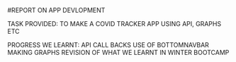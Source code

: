 #REPORT ON APP DEVLOPMENT

TASK PROVIDED:
TO MAKE A COVID TRACKER APP USING API, GRAPHS ETC

PROGRESS WE LEARNT:
API CALL BACKS
USE OF BOTTOMNAVBAR
MAKING GRAPHS
REVISION OF WHAT WE LEARNT IN WINTER BOOTCAMP

